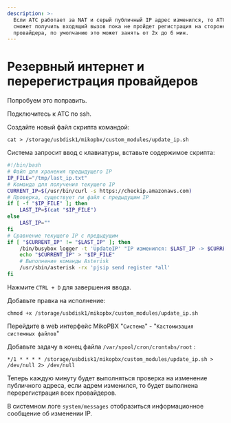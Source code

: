 ```yaml
---
description: >-
  Если АТС работает за NAT и серый публичный IP адрес изменился, то АТС не
  сможет получить входящий вызов пока не пройдет регистрация на стороне
  провайдера, по умолчанию это может занять от 2х до 6 мин.
---
```


# Резервный интернет и перерегистрация провайдеров

Попробуем это поправить.&#x20;

Подключитесь к АТС по ssh.

Создайте новый файл скрипта командой:

```
cat > /storage/usbdisk1/mikopbx/custom_modules/update_ip.sh
```

Система запросит ввод с клавиатуры, вставьте содержимое скрипта:

```bash
#!/bin/bash
# Файл для хранения предыдущего IP
IP_FILE="/tmp/last_ip.txt"
# Команда для получения текущего IP
CURRENT_IP=$(/usr/bin/curl -s https://checkip.amazonaws.com)
# Проверка, существует ли файл с предыдущим IP
if [ -f "$IP_FILE" ]; then
    LAST_IP=$(cat "$IP_FILE")
else
    LAST_IP=""
fi
# Сравнение текущего IP с предыдущим
if [ "$CURRENT_IP" != "$LAST_IP" ]; then
    /bin/busybox logger -t 'UpdateIP' "IP изменился: $LAST_IP -> $CURRENT_IP";
    echo "$CURRENT_IP" > "$IP_FILE"
    # Выполнение команды Asterisk
    /usr/sbin/asterisk -rx 'pjsip send register *all'
fi
```

Нажмите `CTRL + D` для завершения ввода.&#x20;

Добавьте правка на исполнение:

```
chmod +x /storage/usbdisk1/mikopbx/custom_modules/update_ip.sh
```



Перейдите в web интерфейс MikoPBX "`Система`" - "`Кастомизация системных файлов`"

Добавьте задачу в конец файла  `/var/spool/cron/crontabs/root` :

```
*/1 * * * * /storage/usbdisk1/mikopbx/custom_modules/update_ip.sh > /dev/null 2> /dev/null
```

Теперь каждую минуту будет выполняться проверка на изменение публичного адреса, если адрем изменился, то будет выполнена перерегистрация всех провайдеров.&#x20;

В системном логе `system/messages` отобразиться информационное сообщение об изменении IP.&#x20;









